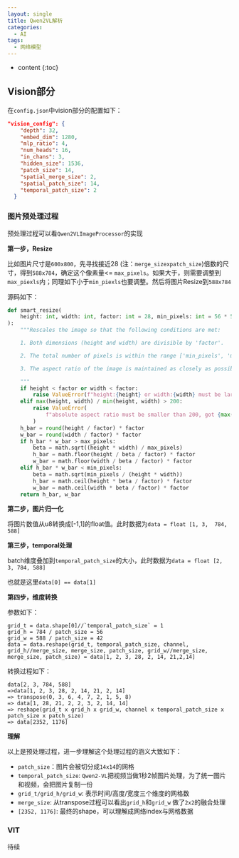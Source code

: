```yaml
---
layout: single
title: Qwen2VL解析
categories:
  - AI
tags:
  - 网络模型
---
```


* content
{:toc}
  

## Vision部分

在`config.json`中vision部分的配置如下：

```json
"vision_config": {
    "depth": 32,
    "embed_dim": 1280,
    "mlp_ratio": 4,
    "num_heads": 16,
    "in_chans": 3,
    "hidden_size": 1536,
    "patch_size": 14,
    "spatial_merge_size": 2,
    "spatial_patch_size": 14,
    "temporal_patch_size": 2
  }
```

<!--more-->

### 图片预处理过程

预处理过程可以看`Qwen2VLImageProcessor`的实现

**第一步，Resize**

比如图片尺寸是`600x800`，先寻找接近28 (注：`merge_sizexpatch_size`)倍数的尺寸，得到`588x784`，确定这个像素量<= `max_pixels`。如果大于，则需要调整到`max_piexls`内；同理如下小于`min_piexls`也要调整。然后将图片Resize到`588x784`

源码如下：

``` python
def smart_resize(
    height: int, width: int, factor: int = 28, min_pixels: int = 56 * 56, max_pixels: int = 14 * 14 * 4 * 1280
):
    """Rescales the image so that the following conditions are met:

    1. Both dimensions (height and width) are divisible by 'factor'.

    2. The total number of pixels is within the range ['min_pixels', 'max_pixels'].

    3. The aspect ratio of the image is maintained as closely as possible.

    """
    if height < factor or width < factor:
        raise ValueError(f"height:{height} or width:{width} must be larger than factor:{factor}")
    elif max(height, width) / min(height, width) > 200:
        raise ValueError(
            f"absolute aspect ratio must be smaller than 200, got {max(height, width) / min(height, width)}"
        )
    h_bar = round(height / factor) * factor
    w_bar = round(width / factor) * factor
    if h_bar * w_bar > max_pixels:
        beta = math.sqrt((height * width) / max_pixels)
        h_bar = math.floor(height / beta / factor) * factor
        w_bar = math.floor(width / beta / factor) * factor
    elif h_bar * w_bar < min_pixels:
        beta = math.sqrt(min_pixels / (height * width))
        h_bar = math.ceil(height * beta / factor) * factor
        w_bar = math.ceil(width * beta / factor) * factor
    return h_bar, w_bar
```

**第二步，图片归一化**

将图片数值从u8转换成[-1,1]的float值。此时数据为`data = float [1, 3,  784, 588]`

**第三步，temporal处理**

batch维度叠加到`temporal_patch_size`的大小，此时数据为`data = float [2, 3, 784, 588]`

也就是这里`data[0] == data[1]`

**第四步，维度转换**

参数如下：

```text
grid_t = data.shape[0]//`temporal_patch_size` = 1
grid_h = 784 / patch_size = 56
grid_w = 588 / patch_size = 42
data = data.reshape(grid_t, temporal_patch_size, channel, grid_h//merge_size, merge_size, patch_size, grid_w//merge_size, merge_size, patch_size) = data[1, 2, 3, 28, 2, 14, 21,2,14]
```

转换过程如下：

```
data[2, 3, 784, 588] 
=>data[1, 2, 3, 28, 2, 14, 21, 2, 14]
=> transpose(0, 3, 6, 4, 7, 2, 1, 5, 8)
=> data[1, 28, 21, 2, 2, 3, 2, 14, 14]
=> reshape(grid_t x grid_h x grid_w, channel x temporal_patch_size x patch_size x patch_size)
=> data[2352, 1176]
```

**理解**

以上是预处理过程，进一步理解这个处理过程的涵义大致如下：

* `patch_size`：图片会被切分成`14x14`的网格
* `temporal_patch_size`: `Qwen2-VL`把视频当做1秒2帧图片处理，为了统一图片和视频，会把图片复制一份
* `grid_t/grid_h/grid_w`: 表示时间/高度/宽度三个维度的网格数
* `merge_size`: 从transpose过程可以看出`grid_h`和`grid_w` 做了`2x2`的融合处理
* `[2352, 1176]`: 最终的shape，可以理解成网络index与网格数据



### VIT

待续

